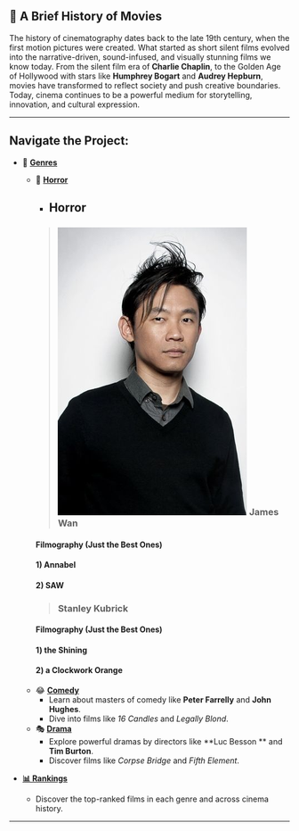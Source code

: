 
## 🎥 A Brief History of Movies

The history of cinematography dates back to the late 19th century, when the first motion pictures were created. What started as short silent films evolved into the narrative-driven, sound-infused, and visually stunning films we know today. From the silent film era of **Charlie Chaplin**, to the Golden Age of Hollywood with stars like **Humphrey Bogart** and **Audrey Hepburn**, movies have transformed to reflect society and push creative boundaries. Today, cinema continues to be a powerful medium for storytelling, innovation, and cultural expression.

---

## Navigate the Project:

- 📂 **[Genres](./home.md)**
  - 👻 **[Horror](./genres2.md)**
    - ## Horror
    >### ![James Wan](james-wan_m4x6.jpg) James Wan
    #### Filmography (Just the Best Ones)
    #### 1) Annabel 
    #### 2) SAW
    >### Stanley Kubrick
    #### Filmography (Just the Best Ones)
    #### 1) the Shining 
    #### 2) a Clockwork Orange
  - 😂 **[Comedy](./comedy.md)**
    - Learn about masters of comedy like **Peter Farrelly** and **John Hughes**.
    - Dive into films like *16 Candles* and *Legally Blond*.
  - 🎭 **[Drama](./drama.md)**
    - Explore powerful dramas by directors like **Luc Besson ** and **Tim Burton**.
    - Discover films like *Corpse Bridge* and *Fifth Element*.

- **[📊 Rankings](./rankings.md)**
    - Discover the top-ranked films in each genre and across cinema history.

---